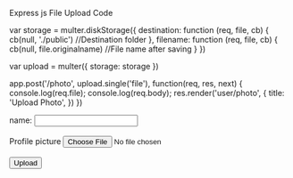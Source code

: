 Express js File Upload Code 


var storage = multer.diskStorage({
  destination: function (req, file, cb) {
    cb(null, './public') //Destination folder
  },
  filename: function (req, file, cb) {
    cb(null, file.originalname) //File name after saving
  }
})

var upload = multer({ storage: storage })



app.post('/photo', upload.single('file'),  function(req, res, next)
{
	console.log(req.file);
	console.log(req.body);
	res.render('user/photo', {
        title: 'Upload Photo',
    })
})



<form action="/users/photo" method="post" name="form1" enctype="multipart/form-data">
		name: <input type="text" name="title">
		<br/><br/>
	  Profile picture  <input type="file" name="file">
		<br/><br/>
		<input type="submit" value="Upload">

</form>
